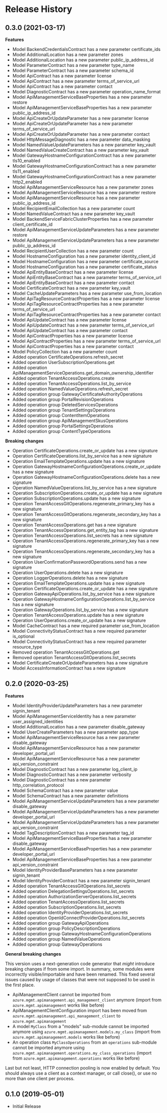 # Release History

## 0.3.0 (2021-03-17)

**Features**

  - Model BackendCredentialsContract has a new parameter certificate_ids
  - Model AdditionalLocation has a new parameter zones
  - Model AdditionalLocation has a new parameter public_ip_address_id
  - Model ParameterContract has a new parameter type_name
  - Model ParameterContract has a new parameter schema_id
  - Model ApiContract has a new parameter license
  - Model ApiContract has a new parameter terms_of_service_url
  - Model ApiContract has a new parameter contact
  - Model DiagnosticContract has a new parameter operation_name_format
  - Model ApiManagementServiceBaseProperties has a new parameter restore
  - Model ApiManagementServiceBaseProperties has a new parameter public_ip_address_id
  - Model ApiCreateOrUpdateParameter has a new parameter license
  - Model ApiCreateOrUpdateParameter has a new parameter terms_of_service_url
  - Model ApiCreateOrUpdateParameter has a new parameter contact
  - Model HttpMessageDiagnostic has a new parameter data_masking
  - Model NamedValueUpdateParameters has a new parameter key_vault
  - Model NamedValueCreateContract has a new parameter key_vault
  - Model GatewayHostnameConfigurationContract has a new parameter tls10_enabled
  - Model GatewayHostnameConfigurationContract has a new parameter tls11_enabled
  - Model GatewayHostnameConfigurationContract has a new parameter http2_enabled
  - Model ApiManagementServiceResource has a new parameter zones
  - Model ApiManagementServiceResource has a new parameter restore
  - Model ApiManagementServiceResource has a new parameter public_ip_address_id
  - Model RecipientEmailCollection has a new parameter count
  - Model NamedValueContract has a new parameter key_vault
  - Model BackendServiceFabricClusterProperties has a new parameter client_certificate_id
  - Model ApiManagementServiceUpdateParameters has a new parameter restore
  - Model ApiManagementServiceUpdateParameters has a new parameter public_ip_address_id
  - Model RecipientUserCollection has a new parameter count
  - Model HostnameConfiguration has a new parameter identity_client_id
  - Model HostnameConfiguration has a new parameter certificate_source
  - Model HostnameConfiguration has a new parameter certificate_status
  - Model ApiEntityBaseContract has a new parameter license
  - Model ApiEntityBaseContract has a new parameter terms_of_service_url
  - Model ApiEntityBaseContract has a new parameter contact
  - Model CertificateContract has a new parameter key_vault
  - Model CacheUpdateParameters has a new parameter use_from_location
  - Model ApiTagResourceContractProperties has a new parameter license
  - Model ApiTagResourceContractProperties has a new parameter terms_of_service_url
  - Model ApiTagResourceContractProperties has a new parameter contact
  - Model ApiUpdateContract has a new parameter license
  - Model ApiUpdateContract has a new parameter terms_of_service_url
  - Model ApiUpdateContract has a new parameter contact
  - Model ApiContractProperties has a new parameter license
  - Model ApiContractProperties has a new parameter terms_of_service_url
  - Model ApiContractProperties has a new parameter contact
  - Model PolicyCollection has a new parameter count
  - Added operation CertificateOperations.refresh_secret
  - Added operation UserSubscriptionOperations.get
  - Added operation ApiManagementServiceOperations.get_domain_ownership_identifier
  - Added operation TenantAccessOperations.create
  - Added operation TenantAccessOperations.list_by_service
  - Added operation NamedValueOperations.refresh_secret
  - Added operation group GatewayCertificateAuthorityOperations
  - Added operation group PortalRevisionOperations
  - Added operation group DeletedServicesOperations
  - Added operation group TenantSettingsOperations
  - Added operation group ContentItemOperations
  - Added operation group ApiManagementSkusOperations
  - Added operation group PortalSettingsOperations
  - Added operation group ContentTypeOperations

**Breaking changes**

  - Operation CertificateOperations.create_or_update has a new signature
  - Operation CertificateOperations.list_by_service has a new signature
  - Operation EmailTemplateOperations.update has a new signature
  - Operation GatewayHostnameConfigurationOperations.create_or_update has a new signature
  - Operation GatewayHostnameConfigurationOperations.delete has a new signature
  - Operation NamedValueOperations.list_by_service has a new signature
  - Operation SubscriptionOperations.create_or_update has a new signature
  - Operation SubscriptionOperations.update has a new signature
  - Operation TenantAccessGitOperations.regenerate_primary_key has a new signature
  - Operation TenantAccessGitOperations.regenerate_secondary_key has a new signature
  - Operation TenantAccessOperations.get has a new signature
  - Operation TenantAccessOperations.get_entity_tag has a new signature
  - Operation TenantAccessOperations.list_secrets has a new signature
  - Operation TenantAccessOperations.regenerate_primary_key has a new signature
  - Operation TenantAccessOperations.regenerate_secondary_key has a new signature
  - Operation UserConfirmationPasswordOperations.send has a new signature
  - Operation UserOperations.delete has a new signature
  - Operation LoggerOperations.delete has a new signature
  - Operation EmailTemplateOperations.update has a new signature
  - Operation CertificateOperations.create_or_update has a new signature
  - Operation GatewayApiOperations.list_by_service has a new signature
  - Operation GatewayHostnameConfigurationOperations.list_by_service has a new signature
  - Operation GatewayOperations.list_by_service has a new signature
  - Operation TenantAccessOperations.update has a new signature
  - Operation UserOperations.create_or_update has a new signature
  - Model CacheContract has a new required parameter use_from_location
  - Model ConnectivityStatusContract has a new required parameter is_optional
  - Model ConnectivityStatusContract has a new required parameter resource_type
  - Removed operation TenantAccessGitOperations.get
  - Removed operation TenantAccessGitOperations.list_secrets
  - Model CertificateCreateOrUpdateParameters has a new signature
  - Model AccessInformationContract has a new signature

## 0.2.0 (2020-03-25)

**Features**

  - Model IdentityProviderUpdateParameters has a new parameter signin_tenant
  - Model ApiManagementServiceIdentity has a new parameter user_assigned_identities
  - Model AdditionalLocation has a new parameter disable_gateway
  - Model UserCreateParameters has a new parameter app_type
  - Model ApiManagementServiceResource has a new parameter disable_gateway
  - Model ApiManagementServiceResource has a new parameter developer_portal_url
  - Model ApiManagementServiceResource has a new parameter api_version_constraint
  - Model DiagnosticContract has a new parameter log_client_ip
  - Model DiagnosticContract has a new parameter verbosity
  - Model DiagnosticContract has a new parameter http_correlation_protocol
  - Model SchemaContract has a new parameter value
  - Model SchemaContract has a new parameter definitions
  - Model ApiManagementServiceUpdateParameters has a new parameter disable_gateway
  - Model ApiManagementServiceUpdateParameters has a new parameter developer_portal_url
  - Model ApiManagementServiceUpdateParameters has a new parameter api_version_constraint
  - Model TagDescriptionContract has a new parameter tag_id
  - Model ApiManagementServiceBaseProperties has a new parameter disable_gateway
  - Model ApiManagementServiceBaseProperties has a new parameter developer_portal_url
  - Model ApiManagementServiceBaseProperties has a new parameter api_version_constraint
  - Model IdentityProviderBaseParameters has a new parameter signin_tenant
  - Model IdentityProviderContract has a new parameter signin_tenant
  - Added operation TenantAccessGitOperations.list_secrets
  - Added operation DelegationSettingsOperations.list_secrets
  - Added operation AuthorizationServerOperations.list_secrets
  - Added operation TenantAccessOperations.list_secrets
  - Added operation SubscriptionOperations.list_secrets
  - Added operation IdentityProviderOperations.list_secrets
  - Added operation OpenIdConnectProviderOperations.list_secrets
  - Added operation group GatewayApiOperations
  - Added operation group PolicyDescriptionOperations
  - Added operation group GatewayHostnameConfigurationOperations
  - Added operation group NamedValueOperations
  - Added operation group GatewayOperations

**General breaking changes**

This version uses a next-generation code generator that *might* introduce breaking changes if from some import. In summary, some modules were incorrectly visible/importable and have been renamed. This fixed several issues caused by usage of classes that were not supposed to be used in the first place.
  
  - ApiManagementClient cannot be imported from `azure.mgmt.apimanagement.api_management_client` anymore (import from `azure.mgmt.apimanagement` works like before)
  - ApiManagementClientConfiguration import has been moved from `azure.mgmt.apimanagement.api_management_client` to `azure.mgmt.apimanagement`
  - A model `MyClass` from a "models" sub-module cannot be imported anymore using `azure.mgmt.apimanagement.models.my_class` (import from `azure.mgmt.apimanagement.models` works like before)
  - An operation class `MyClassOperations` from an `operations` sub-module cannot be imported anymore using `azure.mgmt.apimanagement.operations.my_class_operations` (import from `azure.mgmt.apimanagement.operations` works like before)
  
Last but not least, HTTP connection pooling is now enabled by default. You should always use a client as a context manager, or call close(), or use no more than one client per process.

## 0.1.0 (2019-05-01)

  - Initial Release
